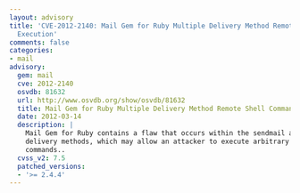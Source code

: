```yaml
---
layout: advisory
title: 'CVE-2012-2140: Mail Gem for Ruby Multiple Delivery Method Remote Shell Command
  Execution'
comments: false
categories:
- mail
advisory:
  gem: mail
  cve: 2012-2140
  osvdb: 81632
  url: http://www.osvdb.org/show/osvdb/81632
  title: Mail Gem for Ruby Multiple Delivery Method Remote Shell Command Execution
  date: 2012-03-14
  description: |
    Mail Gem for Ruby contains a flaw that occurs within the sendmail and exim
    delivery methods, which may allow an attacker to execute arbitrary shell
    commands..
  cvss_v2: 7.5
  patched_versions:
  - '>= 2.4.4'
---
```

